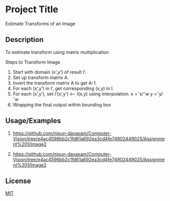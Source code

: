 
# Project Title

Estimate Transforms of an Image


## Description

To estimate transform using matrix multiplication

Steps to Transform Image
1. Start with domain (x’,y’) of result I’.
2. Set up transform matrix A.
3. Invert the transform matrix A to get A-1.
4. For each (x’,y’) in I’, get corresponding (x,y) in I.
5. For each (x’,y’), set I’(x’,y’) <-- I(x,y) using interpolation.
x =ˆx/ˆw
y =ˆy/ˆw
6. Wrapping the final output within bounding box 


## Usage/Examples

1. https://github.com/nipun-davasam/Computer-Vision/tree/e4ac4596bb2c1fd61a692ea3cd4fe74902449025/Assignment%201/Image2

2. https://github.com/nipun-davasam/Computer-Vision/tree/e4ac4596bb2c1fd61a692ea3cd4fe74902449025/Assignment%201/Image2

## License

[MIT](https://github.com/nipun-davasam/Computer-Vision/blob/e4ac4596bb2c1fd61a692ea3cd4fe74902449025/LICENSE)

